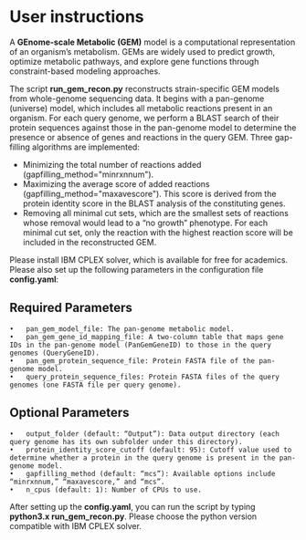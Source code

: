 # User instructions
A **GEnome-scale Metabolic (GEM)** model is a computational representation of an organism’s metabolism. GEMs are widely used to predict growth, optimize metabolic pathways, and explore gene functions through constraint-based modeling approaches.

The script **run_gem_recon.py** reconstructs strain-specific GEM models from whole-genome sequencing data. It begins with a pan-genome (universe) model, which includes all metabolic reactions present in an organism. For each query genome, we perform a BLAST search of their protein sequences against those in the pan-genome model to determine the presence or absence of genes and reactions in the query GEM. Three gap-filling algorithms are implemented:
* Minimizing the total number of reactions added (gapfilling_method="minrxnnum").
* Maximizing the average score of added reactions (gapfilling_method="maxavescore"). This score is derived from the protein identity score in the BLAST analysis of the constituting genes.
* Removing all minimal cut sets, which are the smallest sets of reactions whose removal would lead to a “no growth” phenotype. For each minimal cut set, only the reaction with the highest reaction score will be included in the reconstructed GEM.

Please install IBM CPLEX solver, which is available for free for academics. Please also set up the following parameters in the configuration file **config.yaml**:

## Required Parameters
	•	pan_gem_model_file: The pan-genome metabolic model.
	•	pan_gem_gene_id_mapping_file: A two-column table that maps gene IDs in the pan-genome model (PanGemGeneID) to those in the query genomes (QueryGeneID).
	•	pan_gem_protein_sequence_file: Protein FASTA file of the pan-genome model.
	•	query_protein_sequence_files: Protein FASTA files of the query genomes (one FASTA file per query genome).

## Optional Parameters
	•	output_folder (default: “Output”): Data output directory (each query genome has its own subfolder under this directory).
	•	protein_identity_score_cutoff (default: 95): Cutoff value used to determine whether a protein in the query genome is present in the pan-genome model.
	•	gapfilling_method (default: “mcs”): Available options include “minrxnnum,” “maxavescore,” and “mcs”.
	•	n_cpus (default: 1): Number of CPUs to use.

After setting up the **config.yaml**, you can run the script by typing **python3.x run_gem_recon.py**. Please choose the python version compatible with IBM CPLEX solver.


